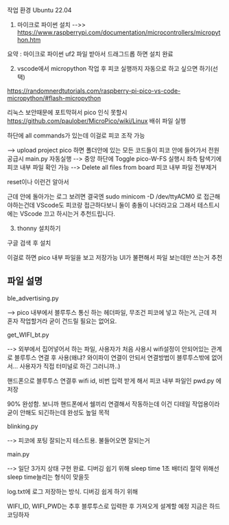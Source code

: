 작업 환경 Ubuntu 22.04

1. 마이크로 파이썬 설치 -->> https://www.raspberrypi.com/documentation/microcontrollers/micropython.htm

요약 : 마이크로 파이썬 uf2 파일 받아서 드래그드롭 하면 설치 완료

2. vscode에서 micropython 작업 후 피코 실행까지 자동으로 하고 싶으면 하기(선택)

https://randomnerdtutorials.com/raspberry-pi-pico-vs-code-micropython/#flash-micropython

리눅스 보안때문에 포트막혀서 pico 인식 못할시 
https://github.com/paulober/MicroPico/wiki/Linux 
배쉬 파일 실행

하단에 all commands가 있는데 이걸로 피코 조작 가능

--> upload project pico 하면 폴더안에 있는 모든 코드들이 피코 안에 들어가서 전원공급시 main.py 자동실행
--> 중앙 하단에 Toggle pico-W-FS 실행시 좌측 탐색기에 피코 내부 파일 확인 가능
--> Delete all files from board 피코 내부 파일 전부제거 

reset이나 이런건 알아서

근데 안에 돌아가는 로그 보려면 결국엔 sudo minicom -D /dev/ttyACM0 로 접근해야하는건데
VScode도 피코랑 접근하다보니 둘이 충돌이 나더라고요
그래서 테스트시에는 VScode 끄고 하시는거 추천드립니다.

3. thonny 설치하기

구글 검색 후 설치

이걸로 하면 pico 내부 파일을 보고 저장가능 
UI가 불편해서 파일 보는데만 쓰는거 추천

## 파일 설명

ble_advertising.py 

--> pico 내부에서 블루투스 통신 하는 헤더파일, 무조건 피코에 넣고 하는거, 근데 저 혼자 작업할거라 굳이 건드릴 필요는 없어요.

get_WIFI_bt.py

--> 외부에서 집어넣어서 하는 파일, 사용자가 처음 사용시 wifi설정이 안되어있는 관계로 블루투스 연결 후 사용(왜냐? 와이파이 연결이 안되서 연결방법이 블루투스밖에 없어서... 사용자가 직접 터미널로 하긴 그러니까..)

핸드폰으로 블루투스 연결후 wifi id, 비번 입력 받게 해서 피코 내부 파일인 pwd.py 에 저장

90% 완성함. 보니까 핸드폰에서 쉘끼리 연결해서 작동하는데 이건 디테일 작업용이라 굳이 안해도 되긴하는데 완성도 높일 목적

blinking.py

--> 피코에 포팅 잘되는지 테스트용. 불들어오면 잘되는거

main.py

--> 일단 3가지 상태 구현 완료. 디버깅 쉽기 위해 sleep time 1초
배터리 절약 위해선 sleep time늘리는 형식이 맞을듯

log.txt에 로그 저장하는 방식. 디버깅 쉽게 하기 위해

WIFI_ID, WIFI_PWD는 추후 블루투스로 입력한 후 가져오게 설계할 예정
지금은 하드코딩하자